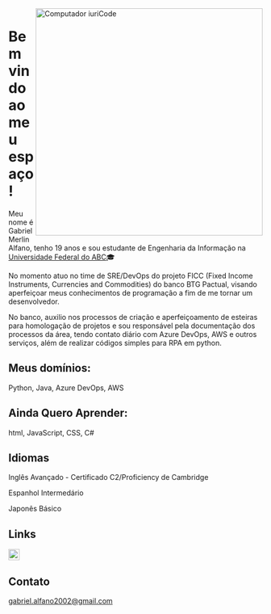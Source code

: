 <img src="https://raw.githubusercontent.com/MicaelliMedeiros/micaellimedeiros/master/image/computer-illustration.png" min-width="450px" max-width="450px" width="450px" align="right" alt="Computador iuriCode">

# Bem vindo ao meu espaço!

Meu nome é Gabriel Merlin Alfano, tenho 19 anos e sou estudante de Engenharia da Informação na [Universidade Federal do ABC](https://www.ufabc.edu.br/)🎓 <p>
No momento atuo no time de SRE/DevOps do projeto FICC (Fixed Income Instruments, Currencies and Commodities) do banco BTG Pactual,
 visando aperfeiçoar meus conhecimentos de programação a fim de me tornar um desenvolvedor. <p>
No banco, auxilio nos processos de criação e aperfeiçoamento de esteiras para homologação de projetos e sou responsável pela documentação dos
processos da área, tendo contato diário com Azure DevOps, AWS e outros serviços, além de realizar códigos simples para RPA em python.

## Meus domínios:

Python, Java, Azure DevOps, AWS 

## Ainda Quero Aprender: 
html, JavaScript, CSS, C#

## Idiomas
 Inglês Avançado - Certificado C2/Proficiency de Cambridge<p>
 Espanhol Intermedário <p>
 Japonês Básico <p>
 

## Links
[<img src="https://img.shields.io/badge/LinkedIn-282C34?logo=linkedin&logoColor=0077B5" alt="LinkedIn logo" title="LinkedIn" height="22" />](https://www.linkedin.com/in/gabriel-merlin-alfano-8813ba23b/)

## Contato
gabriel.alfano2002@gmail.com
